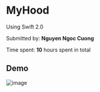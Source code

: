# MyHood

Using Swift 2.0

Submitted by: **Nguyen Ngoc Cuong**

Time spent: **10** hours spent in total


## Demo
![image](https://github.com/ngoccuong11789/MyHood/blob/master/MyHood.gif)
